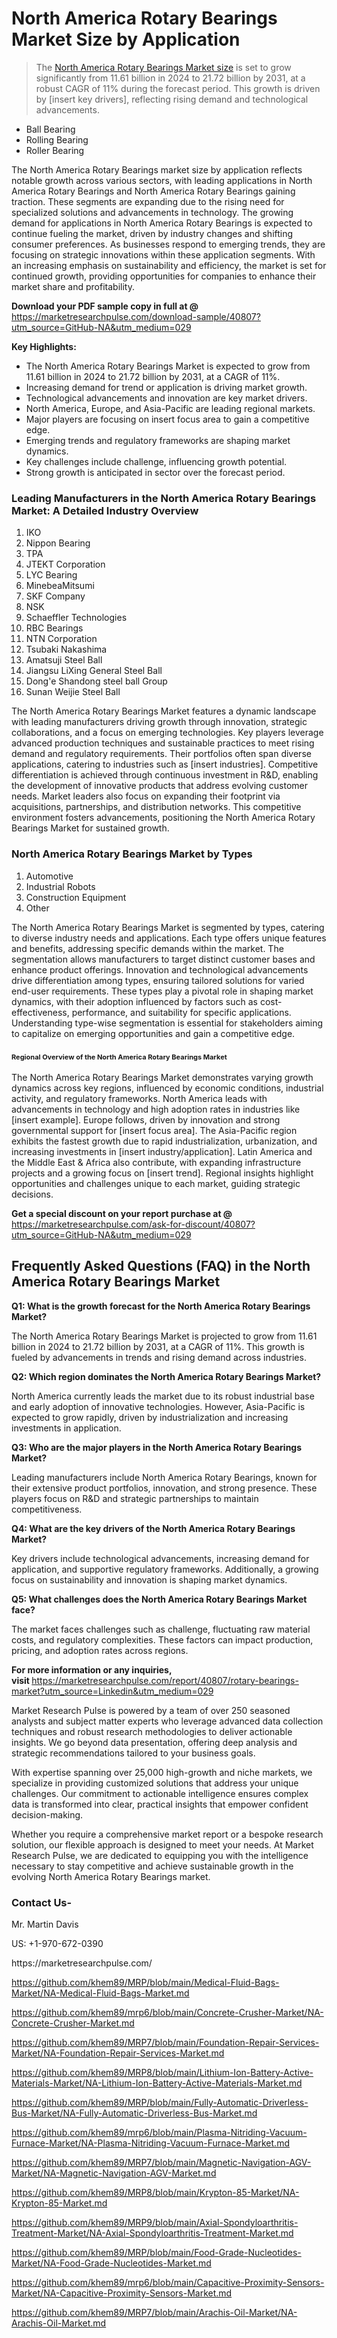 <h1>North America Rotary Bearings Market&nbsp;Size by Application</h1><blockquote><p>The <a href="https://marketresearchpulse.com/download-sample/40807?utm_source=GitHub-NA&amp;utm_medium=029">North America Rotary Bearings Market size</a> is set to grow significantly from 11.61 billion in 2024 to 21.72 billion by 2031, at a robust CAGR of 11% during the forecast period. This growth is driven by [insert key drivers], reflecting rising demand and technological advancements.</p></blockquote><ul><li>Ball Bearing<li> Rolling Bearing<li> Roller Bearing</li></ul><p>The North America Rotary Bearings market size by application reflects notable growth across various sectors, with leading applications in North America Rotary Bearings and North America Rotary Bearings gaining traction. These segments are expanding due to the rising need for specialized solutions and advancements in technology. The growing demand for applications in North America Rotary Bearings is expected to continue fueling the market, driven by industry changes and shifting consumer preferences. As businesses respond to emerging trends, they are focusing on strategic innovations within these application segments. With an increasing emphasis on sustainability and efficiency, the market is set for continued growth, providing opportunities for companies to enhance their market share and profitability.</p><p><strong>Download your PDF sample copy in full at @ </strong><a href="https://marketresearchpulse.com/download-sample/40807?utm_source=GitHub-NA&amp;utm_medium=029">https://marketresearchpulse.com/download-sample/40807?utm_source=GitHub-NA&amp;utm_medium=029</a></p><p><strong>Key Highlights: </strong></p><ul><li>The North America Rotary Bearings Market is expected to grow from 11.61 billion in 2024 to 21.72 billion by 2031, at a CAGR of 11%.</li><li>Increasing demand for trend or application is driving market growth.</li><li>Technological advancements and innovation are key market drivers.</li><li>North America, Europe, and Asia-Pacific are leading regional markets.</li><li>Major players are focusing on insert focus area to gain a competitive edge.</li><li>Emerging trends and regulatory frameworks are shaping market dynamics.</li><li>Key challenges include challenge, influencing growth potential.</li><li>Strong growth is anticipated in sector over the forecast period.</li></ul><h3>Leading Manufacturers in the North America Rotary Bearings Market: A Detailed Industry Overview</h3><ol><li>IKO</li><li>Nippon Bearing</li><li>TPA</li><li>JTEKT Corporation</li><li>LYC Bearing</li><li>MinebeaMitsumi</li><li>SKF Company</li><li>NSK</li><li>Schaeffler Technologies</li><li>RBC Bearings</li><li>NTN Corporation</li><li>Tsubaki Nakashima</li><li>Amatsuji Steel Ball</li><li>Jiangsu LiXing General Steel Ball</li><li>Dong'e Shandong steel ball Group</li><li>Sunan Weijie Steel Ball</li></ol><div class="flex max-w-full flex-col flex-grow"><div class="min-h-8 text-message flex w-full flex-col items-end gap-2 whitespace-normal break-words [.text-message+&amp;]:mt-5" dir="auto" data-message-author-role="assistant" data-message-id="fd8432e4-4910-450d-b182-61b7bfb0a01f" data-message-model-slug="gpt-4o"><div class="flex w-full flex-col gap-1 empty:hidden first:pt-[3px]"><div class="markdown prose w-full break-words dark:prose-invert light"><p>The North America Rotary Bearings Market features a dynamic landscape with leading manufacturers driving growth through innovation, strategic collaborations, and a focus on emerging technologies. Key players leverage advanced production techniques and sustainable practices to meet rising demand and regulatory requirements. Their portfolios often span diverse applications, catering to industries such as [insert industries]. Competitive differentiation is achieved through continuous investment in R&amp;D, enabling the development of innovative products that address evolving customer needs. Market leaders also focus on expanding their footprint via acquisitions, partnerships, and distribution networks. This competitive environment fosters advancements, positioning the North America Rotary Bearings Market for sustained growth.</p></div></div></div></div><h3>North America Rotary Bearings Market by Types</h3><ol><li>Automotive<li> Industrial Robots<li> Construction Equipment<li> Other</li></ol><div class="flex max-w-full flex-col flex-grow"><div class="min-h-8 text-message flex w-full flex-col items-end gap-2 whitespace-normal break-words [.text-message+&amp;]:mt-5" dir="auto" data-message-author-role="assistant" data-message-id="084470be-0bb7-4664-bddf-5156b4f41249" data-message-model-slug="gpt-4o-mini"><div class="flex w-full flex-col gap-1 empty:hidden first:pt-[3px]"><div class="markdown prose w-full break-words dark:prose-invert light"><p>The North America Rotary Bearings Market is segmented by types, catering to diverse industry needs and applications. Each type offers unique features and benefits, addressing specific demands within the market. The segmentation allows manufacturers to target distinct customer bases and enhance product offerings. Innovation and technological advancements drive differentiation among types, ensuring tailored solutions for varied end-user requirements. These types play a pivotal role in shaping market dynamics, with their adoption influenced by factors such as cost-effectiveness, performance, and suitability for specific applications. Understanding type-wise segmentation is essential for stakeholders aiming to capitalize on emerging opportunities and gain a competitive edge.</p></div></div></div></div><h3><span style="font-size: 11px;">Regional Overview of the North America Rotary Bearings Market</span></h3><div class="flex max-w-full flex-col flex-grow"><div class="min-h-8 text-message flex w-full flex-col items-end gap-2 whitespace-normal break-words [.text-message+&amp;]:mt-5" dir="auto" data-message-author-role="assistant" data-message-id="e9038762-ce64-4e30-91c9-9bd413514231" data-message-model-slug="gpt-4o-mini"><div class="flex w-full flex-col gap-1 empty:hidden first:pt-[3px]"><div class="markdown prose w-full break-words dark:prose-invert light"><p>The North America Rotary Bearings Market demonstrates varying growth dynamics across key regions, influenced by economic conditions, industrial activity, and regulatory frameworks. North America leads with advancements in technology and high adoption rates in industries like [insert example]. Europe follows, driven by innovation and strong governmental support for [insert focus area]. The Asia-Pacific region exhibits the fastest growth due to rapid industrialization, urbanization, and increasing investments in [insert industry/application]. Latin America and the Middle East &amp; Africa also contribute, with expanding infrastructure projects and a growing focus on [insert trend]. Regional insights highlight opportunities and challenges unique to each market, guiding strategic decisions.</p></div></div></div></div><p><strong>Get a special discount on your report purchase at @ </strong><a href="https://marketresearchpulse.com/ask-for-discount/40807?utm_source=GitHub-NA&amp;utm_medium=029">https://marketresearchpulse.com/ask-for-discount/40807?utm_source=GitHub-NA&amp;utm_medium=029</a></p><h2>Frequently Asked Questions (FAQ) in the North America Rotary Bearings Market</h2><p><strong>Q1: What is the growth forecast for the North America Rotary Bearings Market?</strong></p><p>The North America Rotary Bearings Market is projected to grow from 11.61 billion in 2024 to 21.72 billion by 2031, at a CAGR of 11%. This growth is fueled by advancements in trends and rising demand across industries.</p><p><strong>Q2: Which region dominates the North America Rotary Bearings Market?</strong></p><p>North America currently leads the market due to its robust industrial base and early adoption of innovative technologies. However, Asia-Pacific is expected to grow rapidly, driven by industrialization and increasing investments in application.</p><p><strong>Q3: Who are the major players in the North America Rotary Bearings Market?</strong></p><p>Leading manufacturers include North America Rotary Bearings, known for their extensive product portfolios, innovation, and strong presence. These players focus on R&amp;D and strategic partnerships to maintain competitiveness.</p><p><strong>Q4: What are the key drivers of the North America Rotary Bearings Market?</strong></p><p>Key drivers include technological advancements, increasing demand for application, and supportive regulatory frameworks. Additionally, a growing focus on sustainability and innovation is shaping market dynamics.</p><p><strong>Q5: What challenges does the North America Rotary Bearings Market face?</strong></p><p>The market faces challenges such as challenge, fluctuating raw material costs, and regulatory complexities. These factors can impact production, pricing, and adoption rates across regions.</p><p><strong>For more information or any inquiries, visit&nbsp;</strong><a href="https://marketresearchpulse.com/report/40807/rotary-bearings-market?utm_source=Linkedin&utm_medium=029">https://marketresearchpulse.com/report/40807/rotary-bearings-market?utm_source=Linkedin&utm_medium=029</a></p><p>Market Research Pulse is powered by a team of over 250 seasoned analysts and subject matter experts who leverage advanced data collection techniques and robust research methodologies to deliver actionable insights. We go beyond data presentation, offering deep analysis and strategic recommendations tailored to your business goals.</p><p>With expertise spanning over 25,000 high-growth and niche markets, we specialize in providing customized solutions that address your unique challenges. Our commitment to actionable intelligence ensures complex data is transformed into clear, practical insights that empower confident decision-making.</p><p>Whether you require a comprehensive market report or a bespoke research solution, our flexible approach is designed to meet your needs. At Market Research Pulse, we are dedicated to equipping you with the intelligence necessary to stay competitive and achieve sustainable growth in the evolving North America Rotary Bearings market.</p><h3><strong>Contact Us-</strong></h3><p>Mr. Martin Davis</p><p>US: +1-970-672-0390</p><p>https://marketresearchpulse.com/</p><p><a href="https://github.com/khem89/MRP/blob/main/Medical-Fluid-Bags-Market/NA-Medical-Fluid-Bags-Market.md">https://github.com/khem89/MRP/blob/main/Medical-Fluid-Bags-Market/NA-Medical-Fluid-Bags-Market.md</a></p><p><a href="https://github.com/khem89/mrp6/blob/main/Concrete-Crusher-Market/NA-Concrete-Crusher-Market.md">https://github.com/khem89/mrp6/blob/main/Concrete-Crusher-Market/NA-Concrete-Crusher-Market.md</a></p><p><a href="https://github.com/khem89/MRP7/blob/main/Foundation-Repair-Services-Market/NA-Foundation-Repair-Services-Market.md">https://github.com/khem89/MRP7/blob/main/Foundation-Repair-Services-Market/NA-Foundation-Repair-Services-Market.md</a></p><p><a href="https://github.com/khem89/MRP8/blob/main/Lithium-Ion-Battery-Active-Materials-Market/NA-Lithium-Ion-Battery-Active-Materials-Market.md">https://github.com/khem89/MRP8/blob/main/Lithium-Ion-Battery-Active-Materials-Market/NA-Lithium-Ion-Battery-Active-Materials-Market.md</a></p><p><a href="https://github.com/khem89/MRP/blob/main/Fully-Automatic-Driverless-Bus-Market/NA-Fully-Automatic-Driverless-Bus-Market.md">https://github.com/khem89/MRP/blob/main/Fully-Automatic-Driverless-Bus-Market/NA-Fully-Automatic-Driverless-Bus-Market.md</a></p><p><a href="https://github.com/khem89/mrp6/blob/main/Plasma-Nitriding-Vacuum-Furnace-Market/NA-Plasma-Nitriding-Vacuum-Furnace-Market.md">https://github.com/khem89/mrp6/blob/main/Plasma-Nitriding-Vacuum-Furnace-Market/NA-Plasma-Nitriding-Vacuum-Furnace-Market.md</a></p><p><a href="https://github.com/khem89/MRP7/blob/main/Magnetic-Navigation-AGV-Market/NA-Magnetic-Navigation-AGV-Market.md">https://github.com/khem89/MRP7/blob/main/Magnetic-Navigation-AGV-Market/NA-Magnetic-Navigation-AGV-Market.md</a></p><p><a href="https://github.com/khem89/MRP8/blob/main/Krypton-85-Market/NA-Krypton-85-Market.md">https://github.com/khem89/MRP8/blob/main/Krypton-85-Market/NA-Krypton-85-Market.md</a></p><p><a href="https://github.com/khem89/MRP9/blob/main/Axial-Spondyloarthritis-Treatment-Market/NA-Axial-Spondyloarthritis-Treatment-Market.md">https://github.com/khem89/MRP9/blob/main/Axial-Spondyloarthritis-Treatment-Market/NA-Axial-Spondyloarthritis-Treatment-Market.md</a></p><p><a href="https://github.com/khem89/MRP/blob/main/Food-Grade-Nucleotides-Market/NA-Food-Grade-Nucleotides-Market.md">https://github.com/khem89/MRP/blob/main/Food-Grade-Nucleotides-Market/NA-Food-Grade-Nucleotides-Market.md</a></p><p><a href="https://github.com/khem89/mrp6/blob/main/Capacitive-Proximity-Sensors-Market/NA-Capacitive-Proximity-Sensors-Market.md">https://github.com/khem89/mrp6/blob/main/Capacitive-Proximity-Sensors-Market/NA-Capacitive-Proximity-Sensors-Market.md</a></p><p><a href="https://github.com/khem89/MRP7/blob/main/Arachis-Oil-Market/NA-Arachis-Oil-Market.md">https://github.com/khem89/MRP7/blob/main/Arachis-Oil-Market/NA-Arachis-Oil-Market.md</a></p>
